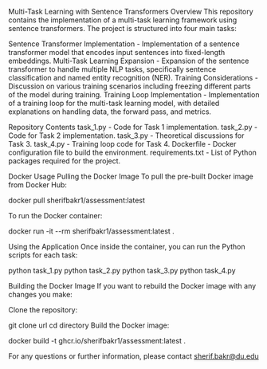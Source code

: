 Multi-Task Learning with Sentence Transformers
Overview
This repository contains the implementation of a multi-task learning framework using sentence transformers. The project is structured into four main tasks:

Sentence Transformer Implementation - Implementation of a sentence transformer model that encodes input sentences into fixed-length embeddings.
Multi-Task Learning Expansion - Expansion of the sentence transformer to handle multiple NLP tasks, specifically sentence classification and named entity recognition (NER).
Training Considerations - Discussion on various training scenarios including freezing different parts of the model during training.
Training Loop Implementation - Implementation of a training loop for the multi-task learning model, with detailed explanations on handling data, the forward pass, and metrics.


Repository Contents
task_1.py - Code for Task 1 implementation.
task_2.py - Code for Task 2 implementation.
task_3.py - Theoretical discussions for Task 3.
task_4.py - Training loop code for Task 4.
Dockerfile - Docker configuration file to build the environment.
requirements.txt - List of Python packages required for the project.


Docker Usage
Pulling the Docker Image
To pull the pre-built Docker image from Docker Hub:

docker pull sherifbakr1/assessment:latest

To run the Docker container:

docker run -it --rm sherifbakr1/assessment:latest .


Using the Application
Once inside the container, you can run the Python scripts for each task:


python task_1.py
python task_2.py
python task_3.py
python task_4.py

Building the Docker Image
If you want to rebuild the Docker image with any changes you make:

Clone the repository:

git clone url
cd directory
Build the Docker image:


docker build -t ghcr.io/sherifbakr1/assessment:latest .

For any questions or further information, please contact sherif.bakr@du.edu
